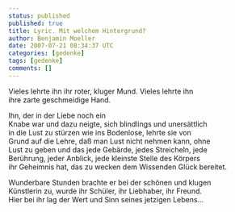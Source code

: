```yaml
---
status: published
published: true
title: Lyric. Mit welchem Hintergrund?
author: Benjamin Moeller
date: 2007-07-21 08:34:37 UTC
categories: [gedenke]
tags: [gedenke]
comments: []
---
```


Vieles lehrte ihn ihr roter, kluger Mund. Vieles lehrte ihn  
ihre zarte geschmeidige Hand.

Ihn, der in der Liebe noch ein  
Knabe war und dazu neigte, sich blindlings und unersättlich  
in die Lust zu stürzen wie ins Bodenlose, lehrte sie von  
Grund auf die Lehre, daß man Lust nicht nehmen kann, ohne  
Lust zu geben und das jede Gebärde, jedes Streicheln, jede  
Berührung, jeder Anblick, jede kleinste Stelle des Körpers  
ihr Geheimnis hat, das zu wecken dem Wissenden Glück bereitet.

Wunderbare Stunden brachte er bei der schönen und klugen  
Künstlerin zu, wurde ihr Schüler, ihr Liebhaber, ihr Freund.  
Hier bei ihr lag der Wert und Sinn seines jetzigen Lebens...
